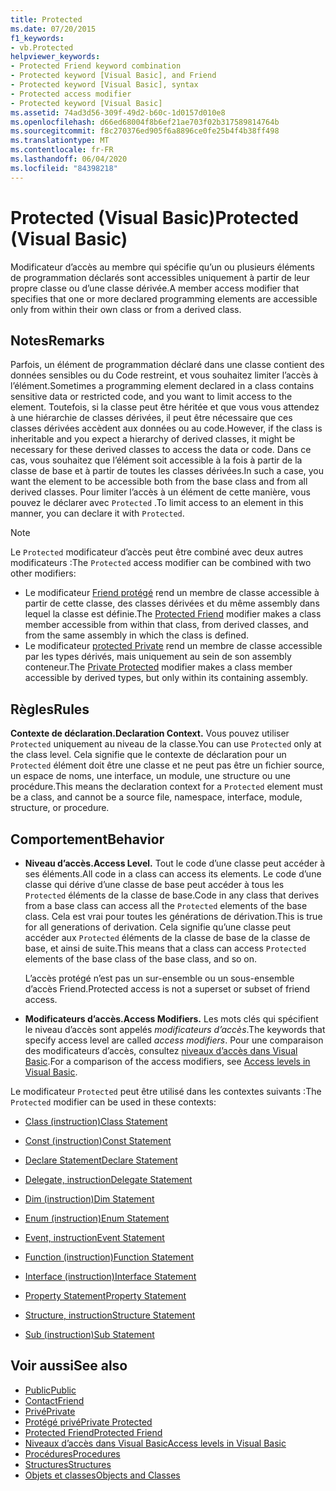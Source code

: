 ```yaml
---
title: Protected
ms.date: 07/20/2015
f1_keywords:
- vb.Protected
helpviewer_keywords:
- Protected Friend keyword combination
- Protected keyword [Visual Basic], and Friend
- Protected keyword [Visual Basic], syntax
- Protected access modifier
- Protected keyword [Visual Basic]
ms.assetid: 74ad3d56-309f-49d2-b60c-1d0157d010e8
ms.openlocfilehash: d66ed68004f8b6ef21ae703f02b317589814764b
ms.sourcegitcommit: f8c270376ed905f6a8896ce0fe25b4f4b38ff498
ms.translationtype: MT
ms.contentlocale: fr-FR
ms.lasthandoff: 06/04/2020
ms.locfileid: "84398218"
---
```

# <a name="protected-visual-basic"></a><span data-ttu-id="1d680-102">Protected (Visual Basic)</span><span class="sxs-lookup"><span data-stu-id="1d680-102">Protected (Visual Basic)</span></span>

<span data-ttu-id="1d680-103">Modificateur d’accès au membre qui spécifie qu’un ou plusieurs éléments de programmation déclarés sont accessibles uniquement à partir de leur propre classe ou d’une classe dérivée.</span><span class="sxs-lookup"><span data-stu-id="1d680-103">A member access modifier that specifies that one or more declared programming elements are accessible only from within their own class or from a derived class.</span></span>

## <a name="remarks"></a><span data-ttu-id="1d680-104">Notes</span><span class="sxs-lookup"><span data-stu-id="1d680-104">Remarks</span></span>

<span data-ttu-id="1d680-105">Parfois, un élément de programmation déclaré dans une classe contient des données sensibles ou du Code restreint, et vous souhaitez limiter l’accès à l’élément.</span><span class="sxs-lookup"><span data-stu-id="1d680-105">Sometimes a programming element declared in a class contains sensitive data or restricted code, and you want to limit access to the element.</span></span> <span data-ttu-id="1d680-106">Toutefois, si la classe peut être héritée et que vous vous attendez à une hiérarchie de classes dérivées, il peut être nécessaire que ces classes dérivées accèdent aux données ou au code.</span><span class="sxs-lookup"><span data-stu-id="1d680-106">However, if the class is inheritable and you expect a hierarchy of derived classes, it might be necessary for these derived classes to access the data or code.</span></span> <span data-ttu-id="1d680-107">Dans ce cas, vous souhaitez que l’élément soit accessible à la fois à partir de la classe de base et à partir de toutes les classes dérivées.</span><span class="sxs-lookup"><span data-stu-id="1d680-107">In such a case, you want the element to be accessible both from the base class and from all derived classes.</span></span> <span data-ttu-id="1d680-108">Pour limiter l’accès à un élément de cette manière, vous pouvez le déclarer avec `Protected` .</span><span class="sxs-lookup"><span data-stu-id="1d680-108">To limit access to an element in this manner, you can declare it with `Protected`.</span></span>

> [!NOTE]
> <span data-ttu-id="1d680-109">Le `Protected` modificateur d’accès peut être combiné avec deux autres modificateurs :</span><span class="sxs-lookup"><span data-stu-id="1d680-109">The `Protected` access modifier can be combined with two other modifiers:</span></span>
>
> - <span data-ttu-id="1d680-110">Le modificateur [Friend protégé](protected-friend.md) rend un membre de classe accessible à partir de cette classe, des classes dérivées et du même assembly dans lequel la classe est définie.</span><span class="sxs-lookup"><span data-stu-id="1d680-110">The [Protected Friend](protected-friend.md) modifier makes a class member accessible from within that class, from derived classes, and from the same assembly in which the class is defined.</span></span>
> - <span data-ttu-id="1d680-111">Le modificateur [protected Private](private-protected.md) rend un membre de classe accessible par les types dérivés, mais uniquement au sein de son assembly conteneur.</span><span class="sxs-lookup"><span data-stu-id="1d680-111">The [Private Protected](private-protected.md) modifier makes a class member accessible by derived types, but only within its containing assembly.</span></span>

## <a name="rules"></a><span data-ttu-id="1d680-112">Règles</span><span class="sxs-lookup"><span data-stu-id="1d680-112">Rules</span></span>

<span data-ttu-id="1d680-113">**Contexte de déclaration.**</span><span class="sxs-lookup"><span data-stu-id="1d680-113">**Declaration Context.**</span></span> <span data-ttu-id="1d680-114">Vous pouvez utiliser `Protected` uniquement au niveau de la classe.</span><span class="sxs-lookup"><span data-stu-id="1d680-114">You can use `Protected` only at the class level.</span></span> <span data-ttu-id="1d680-115">Cela signifie que le contexte de déclaration pour un `Protected` élément doit être une classe et ne peut pas être un fichier source, un espace de noms, une interface, un module, une structure ou une procédure.</span><span class="sxs-lookup"><span data-stu-id="1d680-115">This means the declaration context for a `Protected` element must be a class, and cannot be a source file, namespace, interface, module, structure, or procedure.</span></span>

## <a name="behavior"></a><span data-ttu-id="1d680-116">Comportement</span><span class="sxs-lookup"><span data-stu-id="1d680-116">Behavior</span></span>

- <span data-ttu-id="1d680-117">**Niveau d’accès.**</span><span class="sxs-lookup"><span data-stu-id="1d680-117">**Access Level.**</span></span> <span data-ttu-id="1d680-118">Tout le code d’une classe peut accéder à ses éléments.</span><span class="sxs-lookup"><span data-stu-id="1d680-118">All code in a class can access its elements.</span></span> <span data-ttu-id="1d680-119">Le code d’une classe qui dérive d’une classe de base peut accéder à tous les `Protected` éléments de la classe de base.</span><span class="sxs-lookup"><span data-stu-id="1d680-119">Code in any class that derives from a base class can access all the `Protected` elements of the base class.</span></span> <span data-ttu-id="1d680-120">Cela est vrai pour toutes les générations de dérivation.</span><span class="sxs-lookup"><span data-stu-id="1d680-120">This is true for all generations of derivation.</span></span> <span data-ttu-id="1d680-121">Cela signifie qu’une classe peut accéder aux `Protected` éléments de la classe de base de la classe de base, et ainsi de suite.</span><span class="sxs-lookup"><span data-stu-id="1d680-121">This means that a class can access `Protected` elements of the base class of the base class, and so on.</span></span>

     <span data-ttu-id="1d680-122">L’accès protégé n’est pas un sur-ensemble ou un sous-ensemble d’accès Friend.</span><span class="sxs-lookup"><span data-stu-id="1d680-122">Protected access is not a superset or subset of friend access.</span></span>

- <span data-ttu-id="1d680-123">**Modificateurs d’accès.**</span><span class="sxs-lookup"><span data-stu-id="1d680-123">**Access Modifiers.**</span></span> <span data-ttu-id="1d680-124">Les mots clés qui spécifient le niveau d’accès sont appelés *modificateurs d’accès*.</span><span class="sxs-lookup"><span data-stu-id="1d680-124">The keywords that specify access level are called *access modifiers*.</span></span> <span data-ttu-id="1d680-125">Pour une comparaison des modificateurs d’accès, consultez [niveaux d’accès dans Visual Basic](../../programming-guide/language-features/declared-elements/access-levels.md).</span><span class="sxs-lookup"><span data-stu-id="1d680-125">For a comparison of the access modifiers, see [Access levels in Visual Basic](../../programming-guide/language-features/declared-elements/access-levels.md).</span></span>

<span data-ttu-id="1d680-126">Le modificateur `Protected` peut être utilisé dans les contextes suivants :</span><span class="sxs-lookup"><span data-stu-id="1d680-126">The `Protected` modifier can be used in these contexts:</span></span>

- [<span data-ttu-id="1d680-127">Class (instruction)</span><span class="sxs-lookup"><span data-stu-id="1d680-127">Class Statement</span></span>](../statements/class-statement.md)

- [<span data-ttu-id="1d680-128">Const (instruction)</span><span class="sxs-lookup"><span data-stu-id="1d680-128">Const Statement</span></span>](../statements/const-statement.md)

- [<span data-ttu-id="1d680-129">Declare Statement</span><span class="sxs-lookup"><span data-stu-id="1d680-129">Declare Statement</span></span>](../statements/declare-statement.md)

- [<span data-ttu-id="1d680-130">Delegate, instruction</span><span class="sxs-lookup"><span data-stu-id="1d680-130">Delegate Statement</span></span>](../statements/delegate-statement.md)

- [<span data-ttu-id="1d680-131">Dim (instruction)</span><span class="sxs-lookup"><span data-stu-id="1d680-131">Dim Statement</span></span>](../statements/dim-statement.md)

- [<span data-ttu-id="1d680-132">Enum (instruction)</span><span class="sxs-lookup"><span data-stu-id="1d680-132">Enum Statement</span></span>](../statements/enum-statement.md)

- [<span data-ttu-id="1d680-133">Event, instruction</span><span class="sxs-lookup"><span data-stu-id="1d680-133">Event Statement</span></span>](../statements/event-statement.md)

- [<span data-ttu-id="1d680-134">Function (instruction)</span><span class="sxs-lookup"><span data-stu-id="1d680-134">Function Statement</span></span>](../statements/function-statement.md)

- [<span data-ttu-id="1d680-135">Interface (instruction)</span><span class="sxs-lookup"><span data-stu-id="1d680-135">Interface Statement</span></span>](../statements/interface-statement.md)

- [<span data-ttu-id="1d680-136">Property Statement</span><span class="sxs-lookup"><span data-stu-id="1d680-136">Property Statement</span></span>](../statements/property-statement.md)

- [<span data-ttu-id="1d680-137">Structure, instruction</span><span class="sxs-lookup"><span data-stu-id="1d680-137">Structure Statement</span></span>](../statements/structure-statement.md)

- [<span data-ttu-id="1d680-138">Sub (instruction)</span><span class="sxs-lookup"><span data-stu-id="1d680-138">Sub Statement</span></span>](../statements/sub-statement.md)

## <a name="see-also"></a><span data-ttu-id="1d680-139">Voir aussi</span><span class="sxs-lookup"><span data-stu-id="1d680-139">See also</span></span>

- [<span data-ttu-id="1d680-140">Public</span><span class="sxs-lookup"><span data-stu-id="1d680-140">Public</span></span>](public.md)
- [<span data-ttu-id="1d680-141">Contact</span><span class="sxs-lookup"><span data-stu-id="1d680-141">Friend</span></span>](friend.md)
- [<span data-ttu-id="1d680-142">Privé</span><span class="sxs-lookup"><span data-stu-id="1d680-142">Private</span></span>](private.md)
- [<span data-ttu-id="1d680-143">Protégé privé</span><span class="sxs-lookup"><span data-stu-id="1d680-143">Private Protected</span></span>](private-protected.md)
- [<span data-ttu-id="1d680-144">Protected Friend</span><span class="sxs-lookup"><span data-stu-id="1d680-144">Protected Friend</span></span>](protected-friend.md)
- [<span data-ttu-id="1d680-145">Niveaux d’accès dans Visual Basic</span><span class="sxs-lookup"><span data-stu-id="1d680-145">Access levels in Visual Basic</span></span>](../../programming-guide/language-features/declared-elements/access-levels.md)
- [<span data-ttu-id="1d680-146">Procédures</span><span class="sxs-lookup"><span data-stu-id="1d680-146">Procedures</span></span>](../../programming-guide/language-features/procedures/index.md)
- [<span data-ttu-id="1d680-147">Structures</span><span class="sxs-lookup"><span data-stu-id="1d680-147">Structures</span></span>](../../programming-guide/language-features/data-types/structures.md)
- [<span data-ttu-id="1d680-148">Objets et classes</span><span class="sxs-lookup"><span data-stu-id="1d680-148">Objects and Classes</span></span>](../../programming-guide/language-features/objects-and-classes/index.md)
